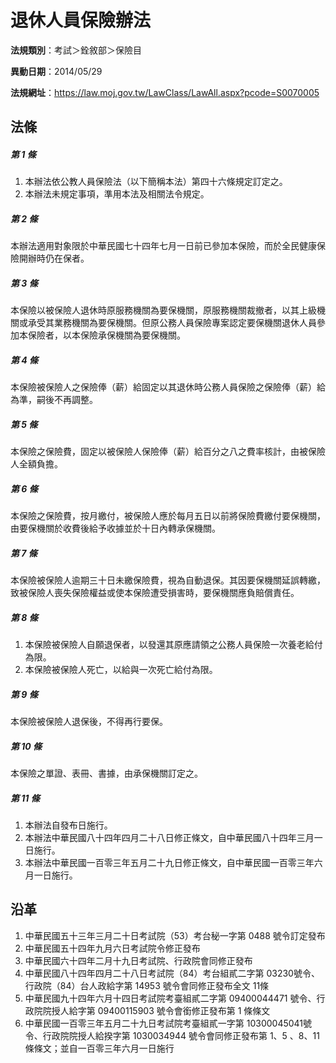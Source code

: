 # 退休人員保險辦法

**法規類別**：考試＞銓敘部＞保險目

**異動日期**：2014/05/29  

**法規網址**：https://law.moj.gov.tw/LawClass/LawAll.aspx?pcode=S0070005





## 法條
##### 第 1 條
1. 本辦法依公教人員保險法（以下簡稱本法）第四十六條規定訂定之。
1. 本辦法未規定事項，準用本法及相關法令規定。

##### 第 2 條
本辦法適用對象限於中華民國七十四年七月一日前已參加本保險，而於全民健康保險開辦時仍在保者。

##### 第 3 條
本保險以被保險人退休時原服務機關為要保機關，原服務機關裁撤者，以其上級機關或承受其業務機關為要保機關。但原公務人員保險專案認定要保機關退休人員參加本保險者，以本保險承保機關為要保機關。

##### 第 4 條
本保險被保險人之保險俸（薪）給固定以其退休時公務人員保險之保險俸（薪）給為準，嗣後不再調整。

##### 第 5 條
本保險之保險費，固定以被保險人保險俸（薪）給百分之八之費率核計，由被保險人全額負擔。

##### 第 6 條
本保險之保險費，按月繳付，被保險人應於每月五日以前將保險費繳付要保機關，由要保機關於收費後給予收據並於十日內轉承保機關。

##### 第 7 條
本保險被保險人逾期三十日未繳保險費，視為自動退保。其因要保機關延誤轉繳，致被保險人喪失保險權益或使本保險遭受損害時，要保機關應負賠償責任。

##### 第 8 條
1. 本保險被保險人自願退保者，以發還其原應請領之公務人員保險一次養老給付為限。
1. 本保險被保險人死亡，以給與一次死亡給付為限。

##### 第 9 條
本保險被保險人退保後，不得再行要保。

##### 第 10 條
本保險之單證、表冊、書據，由承保機關訂定之。

##### 第 11 條
1. 本辦法自發布日施行。
1. 本辦法中華民國八十四年四月二十八日修正條文，自中華民國八十四年三月一日施行。
1. 本辦法中華民國一百零三年五月二十九日修正條文，自中華民國一百零三年六月一日施行。

## 沿革
1. 中華民國五十三年三月二十日考試院（53）考台秘一字第 0488 號令訂定發布
1. 中華民國五十四年九月六日考試院令修正發布
1. 中華民國六十四年二月十九日考試院、行政院會同修正發布
1. 中華民國八十四年四月二十八日考試院（84）考台組貳二字第 03230號令、行政院（84）台人政給字第 14953  號令會同修正發布全文 11條
1. 中華民國九十四年六月十四日考試院考臺組貳二字第 09400044471  號令、行政院院授人給字第 09400115903  號令會銜修正發布第 1  條條文
1. 中華民國一百零三年五月二十九日考試院考臺組貳一字第 10300045041號令、行政院院授人給揆字第 1030034944 號令會同修正發布第 1、5 、8、11 條條文；並自一百零三年六月一日施行
